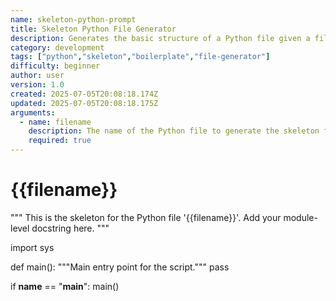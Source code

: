 ```yaml
---
name: skeleton-python-prompt
title: Skeleton Python File Generator
description: Generates the basic structure of a Python file given a filename. Useful for quickly scaffolding new Python scripts with standard conventions.
category: development
tags: ["python","skeleton","boilerplate","file-generator"]
difficulty: beginner
author: user
version: 1.0
created: 2025-07-05T20:08:18.174Z
updated: 2025-07-05T20:08:18.175Z
arguments:
  - name: filename
    description: The name of the Python file to generate the skeleton for.
    required: true
---
```


# {{filename}}
"""
This is the skeleton for the Python file '{{filename}}'.
Add your module-level docstring here.
"""

import sys


def main():
    """Main entry point for the script."""
    pass


if __name__ == "__main__":
    main()
